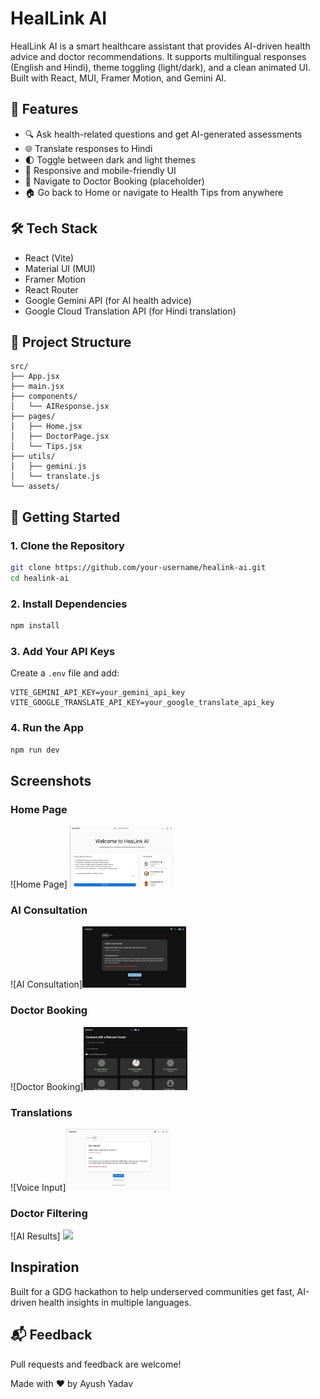 #  HealLink AI

HealLink AI is a smart healthcare assistant that provides AI-driven health advice and doctor recommendations. It supports multilingual responses (English and Hindi), theme toggling (light/dark), and a clean animated UI. Built with React, MUI, Framer Motion, and Gemini AI.

## 🚀 Features

- 🔍 Ask health-related questions and get AI-generated assessments
- 🌐 Translate responses to Hindi
- 🌓 Toggle between dark and light themes
- 📱 Responsive and mobile-friendly UI
- 📅 Navigate to Doctor Booking (placeholder)
- 🏠 Go back to Home or navigate to Health Tips from anywhere

## 🛠️ Tech Stack

- React (Vite)
- Material UI (MUI)
- Framer Motion
- React Router
- Google Gemini API (for AI health advice)
- Google Cloud Translation API (for Hindi translation)

## 📂 Project Structure
```
src/
├── App.jsx
├── main.jsx
├── components/
│   └── AIResponse.jsx
├── pages/
│   ├── Home.jsx
│   ├── DoctorPage.jsx
│   └── Tips.jsx
├── utils/
│   ├── gemini.js
│   └── translate.js
└── assets/
```

## 🔧 Getting Started

### 1. Clone the Repository

```bash
git clone https://github.com/your-username/healink-ai.git
cd healink-ai
```

### 2. Install Dependencies

```bash
npm install
```

### 3. Add Your API Keys

Create a `.env` file and add:

```
VITE_GEMINI_API_KEY=your_gemini_api_key
VITE_GOOGLE_TRANSLATE_API_KEY=your_google_translate_api_key
```

### 4. Run the App

```bash
npm run dev
```

##  Screenshots

###  Home Page
![Home Page] <img src="Screenshot/homePagelight.png" width="33%" />

###  AI Consultation
![AI Consultation]<img src="Screenshot/Consultations.png" width="33%" />

###  Doctor Booking
![Doctor Booking]<img src="Screenshot/DoctorsPage.png" width="33%" />

###  Translations
![Voice Input]<img src="Screenshot/ConsultationsLight.png" width="33%" />

###  Doctor Filtering
![AI Results] <img src="screenshots/selectingdoctor" width="33%" />



##  Inspiration

Built for a GDG hackathon to help underserved communities get fast, AI-driven health insights in multiple languages.

## 📬 Feedback

Pull requests and feedback are welcome!


Made with ❤️ by Ayush Yadav
